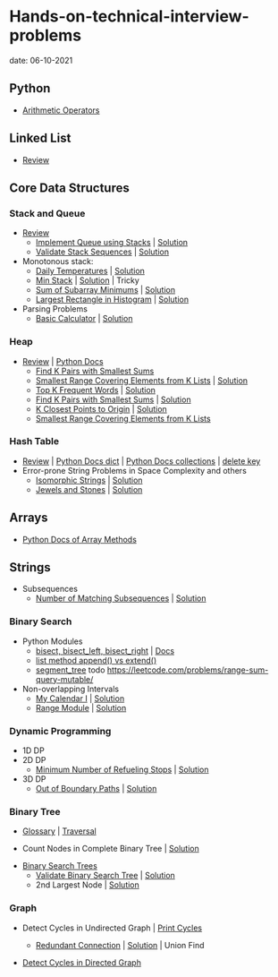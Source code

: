 # Hands-on-technical-interview-problems
date: 06-10-2021
## Python
* [Arithmetic Operators](https://github.com/sue142857/Hands-on-technical-interview-problems-solutions/blob/main/Python_Arithmetic_Operators.md)
## Linked List
* [Review](https://github.com/sue142857/Hands-on-technical-interview-problems-solutions/blob/main/Review_Linked_List.md)
## Core Data Structures
### Stack and Queue
* [Review](https://github.com/sue142857/Hands-on-technical-interview-problems-solutions/blob/main/Review_Stack_Queue.md)
  - [Implement Queue using Stacks](https://leetcode.com/problems/implement-queue-using-stacks/) | [Solution](https://github.com/sue142857/Hands-on-technical-interview-problems-solutions/blob/main/Easy_232.%20Implement%20Queue%20using%20Stacks.md)
  - [Validate Stack Sequences](https://leetcode.com/problems/validate-stack-sequences/) | [Solution](https://github.com/sue142857/Hands-on-technical-interview-problems-solutions/blob/main/Medium_946.%20Validate%20Stack%20Sequences.md)
* Monotonous stack:
  - [Daily Temperatures](https://leetcode.com/problems/daily-temperatures/) | [Solution](https://github.com/sue142857/Hands-on-technical-interview-problems-solutions/blob/main/Medium_739.%20Daily%20Temperatures.md)
  - [Min Stack](https://leetcode.com/problems/min-stack/) | [Solution](https://github.com/sue142857/Hands-on-technical-interview-problems-solutions/blob/main/Easy_155.%20Min%20Stack.md) | Tricky
  - [Sum of Subarray Minimums](https://leetcode.com/problems/sum-of-subarray-minimums/) | [Solution](https://github.com/sue142857/Hands-on-technical-interview-problems-solutions/blob/main/Medium_907.%20Sum%20of%20Subarray%20Minimums.md)
  - [Largest Rectangle in Histogram](https://leetcode.com/problems/largest-rectangle-in-histogram/) | [Solution](https://github.com/sue142857/Hands-on-technical-interview-problems-solutions/blob/main/Hard_84.%20Largest%20Rectangle%20in%20Histogram.md)
* Parsing Problems
  - [Basic Calculator](https://leetcode.com/problems/basic-calculator/) | [Solution](https://github.com/sue142857/Hands-on-technical-interview-problems-solutions/blob/main/Hard_224.%20Basic%20Calculator.md)
### Heap
* [Review](https://github.com/sue142857/compsci_guides/blob/master/heaps/heaps.md) | [Python Docs](https://docs.python.org/3/library/heapq.html)
  - [Find K Pairs with Smallest Sums](https://leetcode.com/problems/find-k-pairs-with-smallest-sums/description/)
  - [Smallest Range Covering Elements from K Lists](https://leetcode.com/problems/smallest-range-covering-elements-from-k-lists/) | [Solution](https://github.com/sue142857/Hands-on-technical-interview-problems-solutions/blob/main/Hard_632.%20Smallest%20Range%20Covering%20Elements%20from%20K%20Lists.md)
  - [Top K Frequent Words](https://leetcode.com/problems/top-k-frequent-words/description/) | [Solution](https://github.com/sue142857/Hands-on-technical-interview-problems-solutions/blob/main/Medium_692.%20Top%20K%20Frequent%20Words.md)
  - [Find K Pairs with Smallest Sums](https://leetcode.com/problems/find-k-pairs-with-smallest-sums/description/) | [Solution](https://github.com/sue142857/Hands-on-technical-interview-problems-solutions/blob/main/Medium_373.%20Find%20K%20Pairs%20with%20Smallest%20Sums.md)
  - [K Closest Points to Origin](https://leetcode.com/problems/k-closest-points-to-origin/) | [Solution](https://github.com/sue142857/Hands-on-technical-interview-problems-solutions/blob/main/Medium_973.%20K%20Closest%20Points%20to%20Origin.md)
  - [Smallest Range Covering Elements from K Lists](https://leetcode.com/problems/smallest-range-covering-elements-from-k-lists/)
### Hash Table
* [Review](https://github.com/sue142857/compsci_guides/blob/master/hash_tables/hash_tables.md) | [Python Docs dict](https://docs.python.org/3/library/stdtypes.html#dict) | [Python Docs collections](https://docs.python.org/3/library/collections.html#module-collections) | [delete key](https://stackoverflow.com/questions/11277432/how-can-i-remove-a-key-from-a-python-dictionary)
* Error-prone String Problems in Space Complexity and others
  - [Isomorphic Strings](https://leetcode.com/problems/isomorphic-strings/) | [Solution](https://github.com/sue142857/Hands-on-technical-interview-problems-solutions/blob/main/Easy_205.%20Isomorphic%20Strings.md)
  - [Jewels and Stones](https://leetcode.com/problems/jewels-and-stones/) | [Solution](https://github.com/sue142857/Hands-on-technical-interview-problems-solutions/blob/main/Easy_771.%20Jewels%20and%20Stones.md)
## Arrays
* [Python Docs of Array Methods](https://docs.python.org/3/library/array.html)
## Strings
* Subsequences
  - [Number of Matching Subsequences](https://leetcode.com/problems/number-of-matching-subsequences/) | [Solution](https://github.com/sue142857/Hands-on-technical-interview-problems-solutions/blob/main/Medium_792.%20Number%20of%20Matching%20Subsequences.md)
### Binary Search
* Python Modules
  - [bisect, bisect_left, bisect_right](https://github.com/sue142857/Hands-on-technical-interview-problems-solutions/blob/main/Python_module_bisect.md) | [Docs](https://docs.python.org/3/library/bisect.html)
  - [list method append() vs extend()](https://www.geeksforgeeks.org/append-extend-python/)
  - [segment_tree](todo) todo https://leetcode.com/problems/range-sum-query-mutable/
* Non-overlapping Intervals
  - [My Calendar I](https://leetcode.com/problems/my-calendar-i/) | [Solution](https://github.com/sue142857/Hands-on-technical-interview-problems-solutions/blob/main/Medium_729.%20My%20Calendar%20I.md/)
  - [Range Module](https://leetcode.com/problems/range-module/) | [Solution](https://github.com/sue142857/Hands-on-technical-interview-problems-solutions/blob/main/Google_Hard.%20715.%20Range%20Module.md)

### Dynamic Programming
* 1D DP
* 2D DP
  - [Minimum Number of Refueling Stops](https://leetcode.com/problems/minimum-number-of-refueling-stops/) | [Solution](https://github.com/sue142857/Hands-on-technical-interview-problems-solutions/blob/main/Hard_871.%20Minimum%20Number%20of%20Refueling%20Stops.md)
* 3D DP
  - [Out of Boundary Paths](https://leetcode.com/problems/out-of-boundary-paths/) | [Solution](https://github.com/sue142857/Hands-on-technical-interview-problems-solutions/tree/main)
### Binary Tree
* [Glossary](https://github.com/sue142857/Hands-on-technical-interview-problems-solutions/blob/main/Review_Binary_Tree.md) | [Traversal](https://github.com/sue142857/Hands-on-technical-interview-problems-solutions/blob/main/Review_Binary_Tree_Traversal.md)
- Count Nodes in Complete Binary Tree | [Solution](https://github.com/sue142857/Hands-on-technical-interview-problems-solutions/blob/main/Medium_Count%20Nodes%20in%20Complete%20Binary%20Tree.md)
* [Binary Search Trees](https://github.com/sue142857/Hands-on-technical-interview-problems-solutions/blob/main/Review_Binary_Search_Trees.md)
   - [Validate Binary Search Tree](https://leetcode.com/problems/validate-binary-search-tree/) | [Solution](https://github.com/sue142857/Hands-on-technical-interview-problems-solutions/blob/main/Medium_98.%20Validate%20Binary%20Search%20Tree.md)
   - 2nd Largest Node | [Solution](https://github.com/sue142857/Hands-on-technical-interview-problems-solutions/blob/main/the%202nd%20largest%20tree%20node%20of%20BST.md)
### Graph
* Detect Cycles in Undirected Graph | [Print Cycles](https://github.com/sue142857/Hands-on-technical-interview-problems-solutions/blob/main/Print%20Cycles%20in%20Undirected%20Graph.md)
  - [Redundant Connection](https://leetcode.com/problems/redundant-connection/) | [Solution](https://github.com/sue142857/Hands-on-technical-interview-problems-solutions/blob/main/Medium_684.%20Redundant%20Connection.md) | Union Find
 
* [Detect Cycles in Directed Graph](https://github.com/sue142857/Hands-on-technical-interview-problems-solutions/blob/main/Detected%20Cycle%20in%20a%20Directed%20Graph.md)
